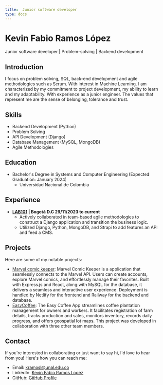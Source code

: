 ```yaml
---
title:  Junior software developer
type: docs
---
```


# **Kevin Fabio Ramos López**

Junior software developer | Problem-solving | Backend development

## **Introduction**

I focus on problem solving, SQL, back-end development and agile methodologies such as Scrum. With interest in Machine Learning. I am characterized by my commitment to project development, my ability to learn and my adaptability. With experience as a junior engineer. The values that represent me are the sense of belonging, tolerance and trust.
 

## **Skills**

- Backend Development (Python)
- Problem Solving
- API Development (Django)
- Database Management (MySQL, MongoDB)
- Agile Methodologies



## **Education**

- Bachelor's Degree in Systems and Computer Engineering (Expected Graduation: January 2024)
  - Universidad Nacional de Colombia




## **Experience**

* **[LAB101](https://www.linkedin.com/company/lab101-unal/) | Bogotá D.C  29/11/2023 to current** 
  * Actively collaborated in team-based agile methodologies to construct a Django application and transition the business logic.
  * Utilized Django, Python, MongoDB, and Strapi to add features an API and feed a CMS.






## **Projects**

Here are some of my notable projects:

- [Marvel comic keeper](docs/shortcodes/Proyects/marvelcomickeeper/): Marvel Comic Keeper is a application that seamlessly connects to the Marvel API. Users can create accounts, explore Marvel comics, and effortlessly manage their favorites. Built with Express.js and React, along with MySQL for the database, it delivers a seamless and interactive user experience. Deployment is handled by Netlify for the frontend and Railway for the backend and database.
- [EasyCoffee](docs/shortcodes/Proyects/EasyCoffe/): The Easy Coffee App streamlines coffee plantation management for owners and workers. It facilitates registration of farm details, tracks production and sales, monitors inventory, records daily progress, and offers geospatial lot maps.  This project was developed in collaboration with three other team members.

## **Contact**

If you're interested in collaborating or just want to say hi, I'd love to hear from you! Here's how you can reach me:

- Email: [kramosl@unal.edu.co](mailto:kramosl@unal.edu.co)
- LinkedIn: [Kevin Fabio Ramos Lopez](https://www.linkedin.com/in/kevin-fabio-ramos-lopez-300401250)
- GitHub: [GitHub Profile](https://github.com/NivekTakedown) 
